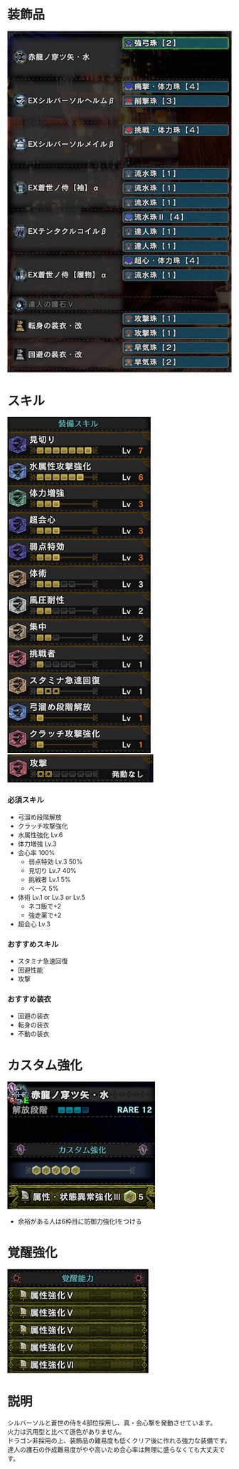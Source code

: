 # 装飾品
!["画像が読み込まれてないよ"](/images/14_4_2_jewels.png)


# スキル
!["画像が読み込まれてないよ"](/images/14_4_2_skills_1.png) !["画像が読み込まれてないよ"](/images/14_4_2_skills_2.png)

### 必須スキル
- 弓溜め段階解放
- クラッチ攻撃強化
- 水属性強化 Lv.6
- 体力増強 Lv.3
- 会心率 100%
  - 弱点特効 Lv.3 50%
  - 見切り Lv.7 40%
  - 挑戦者 Lv.1 5%
  - ベース 5%
- 体術 Lv.1 or Lv.3 or Lv.5
  - ネコ飯で+2
  - 強走薬で+2
- 超会心 Lv.3

### おすすめスキル
- スタミナ急速回復
- 回避性能
- 攻撃

### おすすめ装衣
- 回避の装衣
- 転身の装衣
- 不動の装衣


# カスタム強化
!["画像が読み込まれてないよ"](/images/14_4_2_augmentations.png)

- 余裕がある人は6枠目に防御力強化Ⅰをつける


# 覚醒強化
!["画像が読み込まれてないよ"](/images/14_4_2_awakened_abilities.png)


# 説明
シルバーソルと蒼世の侍を4部位採用し、真・会心撃を発動させています。</br>
火力は汎用型と比べて遜色がありません。</br>
ドラゴン非採用の上、装飾品の難易度も低くクリア後に作れる強力な装備です。</br>
達人の護石の作成難易度がやや高いため会心率は無理に盛らなくても大丈夫です。</br>
